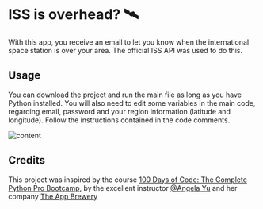 # ISS is overhead? 🛰️

With this app, you receive an email to let you know when the international space station is over your area. The official ISS API was used to do this.

## Usage

You can download the project and run the main file as long as you have Python installed. You will also need to edit some variables in the main code, regarding email, password and your region information (latitude and longitude). Follow the instructions contained in the code comments.

![content](https://github.com/daniel-lgs/iss-overhead/assets/122944322/c1a7ea5a-1c8c-4733-a734-6bf3ae476687)

## Credits
This project was inspired by the course [100 Days of Code: The Complete Python Pro Bootcamp](https://www.udemy.com/course/100-days-of-code/), by the excellent instructor [@Angela Yu](https://github.com/angelabauer) and her company [The App Brewery](https://appbrewery.com/)
